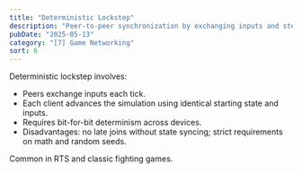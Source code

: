 ```yaml
---
title: "Deterministic Lockstep"
description: "Peer-to-peer synchronization by exchanging inputs and stepping the simulation."
pubDate: "2025-05-13"
category: "[7] Game Networking"
sort: 6
---
```


Deterministic lockstep involves:

- Peers exchange inputs each tick.
- Each client advances the simulation using identical starting state and inputs.
- Requires bit-for-bit determinism across devices.
- Disadvantages: no late joins without state syncing; strict requirements on math and random seeds.

Common in RTS and classic fighting games.
